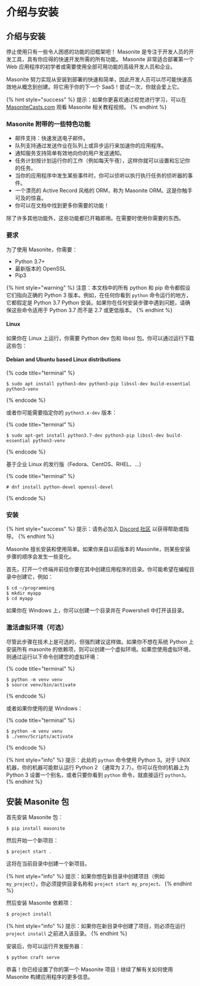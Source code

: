 # 介绍与安装

## 介绍与安装

停止使用只有一些令人困惑的功能的旧框架吧！ Masonite 是专注于开发人员的开发工具，具有你应得的快速开发所需的所有功能。 Masonite 非常适合部署第一个 Web 应用程序的初学者或需要使用全部可用功能的高级开发人员和企业。

Masonite 努力实现从安装到部署的快速和简单，因此开发人员可以尽可能快速高效地从概念到创建。将它用于你的下一个 SaaS！尝试一次，你就会爱上它。

{% hint style="success" %}
提示：如果你更喜欢通过视觉进行学习，可以在 [MasoniteCasts.com](https://masonitecasts.com) 观看 Masonite 相关教程视频。
{% endhint %}

### Masonite 附带的一些特色功能

* 邮件支持：快速发送电子邮件。
* 队列支持通过发送作业在队列上或异步运行来加速你的应用程序。
* 通知服务支持简单有效地向你的用户发送通知。
* 任务计划按计划运行你的工作（例如每天午夜），这样你就可以设置和忘记你的任务。
* 当你的应用程序中发生某些事件时，你可以侦听以执行执行任务的侦听器的事件。
* 一个漂亮的 Active Record 风格的 ORM，称为 Masonite ORM。这是你触手可及的惊喜。
* 你可以在文档中找到更多你需要的功能！

除了许多其他功能外，这些功能都已开箱即用。在需要时使用你需要的东西。

### 要求

为了使用 Masonite，你需要：

* Python 3.7+
* 最新版本的 OpenSSL
* Pip3

{% hint style="warning" %}
注意：本文档中的所有 python 和 pip 命令都假设它们指向正确的 Python 3 版本。例如，在任何你看到 `python` 命令运行的地方，它都假定是 Python 3.7 Python 安装。如果你在任何安装步骤中遇到问题，请确保这些命令适用于 Python 3.7 而不是 2.7 或更低版本。
{% endhint %}

#### Linux

如果你在 Linux 上运行，你需要 Python dev 包和 libssl 包。你可以通过运行下载这些包：

#### **Debian and Ubuntu based Linux distributions**

{% code title="terminal" %}
```
$ sudo apt install python3-dev python3-pip libssl-dev build-essential python3-venv
```
{% endcode %}

或者你可能需要指定你的 `python3.x-dev` 版本：

{% code title="terminal" %}
```
$ sudo apt-get install python3.7-dev python3-pip libssl-dev build-essential python3-venv
```
{% endcode %}

基于企业 Linux 的发行版（Fedora、CentOS、RHEL、...）

{% code title="terminal" %}
```
# dnf install python-devel openssl-devel
```
{% endcode %}

### 安装

{% hint style="success" %}
提示：请务必加入 [Discord 社区](https://slack.masoniteproject.com) 以获得帮助或指导。
{% endhint %}

Masonite 擅长安装和使用简单。如果你来自以前版本的 Masonite，则某些安装步骤的顺序会发生一些变化。

首先，打开一个终端并前往你要在其中创建应用程序的目录。你可能希望在编程目录中创建它，例如：

```
$ cd ~/programming
$ mkdir myapp
$ cd myapp
```

如果你在 Windows 上，你可以创建一个目录并在 Powershell 中打开该目录。

### 激活虚拟环境（可选）

尽管此步骤在技术上是可选的，但强烈建议这样做。如果你不想在系统 Python 上安装所有 masonite 的依赖项，则可以创建一个虚拟环境。如果您使用虚拟环境，则通过运行以下命令创建您的虚拟环境：

{% code title="terminal" %}
```
$ python -m venv venv
$ source venv/bin/activate
```
{% endcode %}

或者如果你使用的是 Windows：

{% code title="terminal" %}
```
$ python -m venv venv
$ ./venv/Scripts/activate
```
{% endcode %}

{% hint style="info" %}
提示：此处的 `python` 命令使用 Python 3。对于 UNIX 机器，你的机器可能默认运行 Python 2 （通常为 2.7）。你可以在你的机器上为 Python 3 设置一个别名，或者只要你看到 `python` 命令，就直接运行 `python3`。
{% endhint %}

## 安装 Masonite 包

首先安装 Masonite 包：

```
$ pip install masonite
```

然后开始一个新项目：

```
$ project start .
```

这将在当前目录中创建一个新项目。

{% hint style="info" %}
提示：如果你想在新目录中创建项目（例如 `my_project`），你必须提供目录名称和 `project start my_project。`
{% endhint %}

然后安装 Masonite 依赖项：

```
$ project install
```

{% hint style="info" %}
提示：如果你在新目录中创建了项目，则必须在运行 `project install` 之前进入该目录。
{% endhint %}

安装后，你可以运行开发服务器：

```
$ python craft serve
```

恭喜！你已经设置了你的第一个 Masonite 项目！继续了解有关如何使用 Masonite 构建应用程序的更多信息。
